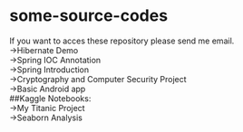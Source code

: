# some-source-codes
If you want to acces these repository please send me email. </br>
->Hibernate Demo </br>
->Spring IOC Annotation </br>
->Spring Introduction </br>
->Cryptography and Computer Security Project  </br>
->Basic Android app </br>
##Kaggle Notebooks: </br>
->My Titanic Project </br>
->Seaborn Analysis </br>
